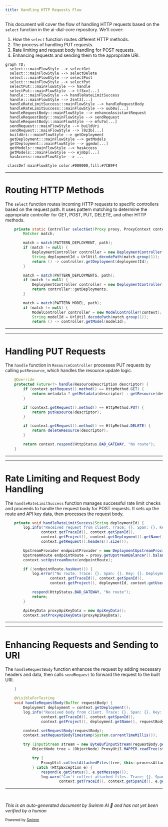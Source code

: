 ```yaml
---
title: Handling HTTP Requests Flow
---
```

This document will cover the flow of handling HTTP requests based on the `select` function in the ai-dial-core repository. We'll cover:

1. How the `select` function routes different HTTP methods.
2. The process of handling PUT requests.
3. Rate limiting and request body handling for POST requests.
4. Enhancing requests and sending them to the appropriate URI.

```mermaid
graph TD;
  select:::mainFlowStyle --> selectGet
  select:::mainFlowStyle --> selectDelete
  select:::mainFlowStyle --> selectPost
  select:::mainFlowStyle --> selectPut
  selectPut:::mainFlowStyle --> handle
  selectPut:::mainFlowStyle --> tf3xv[...]
  handle:::mainFlowStyle --> handleRateLimitSuccess
  handle:::mainFlowStyle --> 2snt3[...]
  handleRateLimitSuccess:::mainFlowStyle --> handleRequestBody
  handleRateLimitSuccess:::mainFlowStyle --> oub0u[...]
  handleRequestBody:::mainFlowStyle --> enhanceAssistantRequest
  handleRequestBody:::mainFlowStyle --> sendRequest
  handleRequestBody:::mainFlowStyle --> mfu7o[...]
  sendRequest:::mainFlowStyle --> buildUri
  sendRequest:::mainFlowStyle --> l9z3b[...]
  buildUri:::mainFlowStyle --> getDeployment
  getDeployment:::mainFlowStyle --> getModels
  getDeployment:::mainFlowStyle --> ggmdw[...]
  getModels:::mainFlowStyle --> hasAccess
  getModels:::mainFlowStyle --> ejmbp[...]
  hasAccess:::mainFlowStyle --> ...

 classDef mainFlowStyle color:#000000,fill:#7CB9F4
```

<SwmSnippet path="/src/main/java/com/epam/aidial/core/controller/ControllerSelector.java" line="79">

---

# Routing HTTP Methods

The `select` function routes incoming HTTP requests to specific controllers based on the request path. It uses pattern matching to determine the appropriate controller for GET, POST, PUT, DELETE, and other HTTP methods.

```java
    private static Controller selectGet(Proxy proxy, ProxyContext context, String path) {
        Matcher match;

        match = match(PATTERN_DEPLOYMENT, path);
        if (match != null) {
            DeploymentController controller = new DeploymentController(context);
            String deploymentId = UrlUtil.decodePath(match.group(1));
            return () -> controller.getDeployment(deploymentId);
        }

        match = match(PATTERN_DEPLOYMENTS, path);
        if (match != null) {
            DeploymentController controller = new DeploymentController(context);
            return controller::getDeployments;
        }

        match = match(PATTERN_MODEL, path);
        if (match != null) {
            ModelController controller = new ModelController(context);
            String modelId = UrlUtil.decodePath(match.group(1));
            return () -> controller.getModel(modelId);
```

---

</SwmSnippet>

<SwmSnippet path="/src/main/java/com/epam/aidial/core/controller/ResourceController.java" line="50">

---

# Handling PUT Requests

The `handle` function in `ResourceController` processes PUT requests by calling `putResource`, which handles the resource update logic.

```java
    @Override
    protected Future<?> handle(ResourceDescription descriptor) {
        if (context.getRequest().method() == HttpMethod.GET) {
            return metadata ? getMetadata(descriptor) : getResource(descriptor);
        }

        if (context.getRequest().method() == HttpMethod.PUT) {
            return putResource(descriptor);
        }

        if (context.getRequest().method() == HttpMethod.DELETE) {
            return deleteResource(descriptor);
        }

        return context.respond(HttpStatus.BAD_GATEWAY, "No route");
    }
```

---

</SwmSnippet>

<SwmSnippet path="/src/main/java/com/epam/aidial/core/controller/DeploymentPostController.java" line="109">

---

# Rate Limiting and Request Body Handling

The `handleRateLimitSuccess` function manages successful rate limit checks and proceeds to handle the request body for POST requests. It sets up the route and API key data, then processes the request body.

```java
    private void handleRateLimitSuccess(String deploymentId) {
        log.info("Received request from client. Trace: {}. Span: {}. Key: {}. Deployment: {}. Headers: {}",
                context.getTraceId(), context.getSpanId(),
                context.getProject(), context.getDeployment().getName(),
                context.getRequest().headers().size());

        UpstreamProvider endpointProvider = new DeploymentUpstreamProvider(context.getDeployment());
        UpstreamRoute endpointRoute = proxy.getUpstreamBalancer().balance(endpointProvider);
        context.setUpstreamRoute(endpointRoute);

        if (!endpointRoute.hasNext()) {
            log.error("No route. Trace: {}. Span: {}. Key: {}. Deployment: {}. User sub: {}",
                    context.getTraceId(), context.getSpanId(),
                    context.getProject(), deploymentId, context.getUserSub());

            respond(HttpStatus.BAD_GATEWAY, "No route");
            return;
        }

        ApiKeyData proxyApiKeyData = new ApiKeyData();
        context.setProxyApiKeyData(proxyApiKeyData);
```

---

</SwmSnippet>

<SwmSnippet path="/src/main/java/com/epam/aidial/core/controller/DeploymentPostController.java" line="189">

---

# Enhancing Requests and Sending to URI

The `handleRequestBody` function enhances the request by adding necessary headers and data, then calls `sendRequest` to forward the request to the built URI.

```java
    }

    @VisibleForTesting
    void handleRequestBody(Buffer requestBody) {
        Deployment deployment = context.getDeployment();
        log.info("Received body from client. Trace: {}. Span: {}. Key: {}. Deployment: {}. Length: {}",
                context.getTraceId(), context.getSpanId(),
                context.getProject(), deployment.getName(), requestBody.length());

        context.setRequestBody(requestBody);
        context.setRequestBodyTimestamp(System.currentTimeMillis());

        try (InputStream stream = new ByteBufInputStream(requestBody.getByteBuf())) {
            ObjectNode tree = (ObjectNode) ProxyUtil.MAPPER.readTree(stream);

            try {
                ProxyUtil.collectAttachedFiles(tree, this::processAttachedFile);
            } catch (HttpException e) {
                respond(e.getStatus(), e.getMessage());
                log.warn("Can't collect attached files. Trace: {}. Span: {}. Error: {}",
                        context.getTraceId(), context.getSpanId(), e.getMessage());
```

---

</SwmSnippet>

&nbsp;

*This is an auto-generated document by Swimm AI 🌊 and has not yet been verified by a human*

<SwmMeta version="3.0.0" repo-id="Z2l0aHViJTNBJTNBYWktZGlhbC1jb3JlJTNBJTNBc3dpbW1pbw==" repo-name="ai-dial-core"><sup>Powered by [Swimm](/)</sup></SwmMeta>
